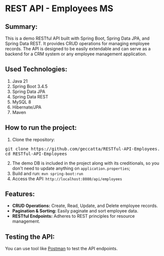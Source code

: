 # REST API - Employees MS

## Summary:
This is a demo RESTful API built with Spring Boot, Spring Data JPA, and Spring Data REST. It provides CRUD operations for managing employee records. The API is designed to be easily extendable and can serve as a backend for a CRM system or any employee management application.

## Used Technologies:
1. Java 21
2. Spring Boot 3.4.5
3. Spring Data JPA
4. Spring Data REST
5. MySQL 8
6. Hibernate/JPA
7. Maven

## How to run the project:
1. Clone the repository:
<pre>git clone https://github.com/geccatta/RESTful-API-Employees.git
cd RESTful-API-Employees</pre>
2. The demo DB is included in the project along with its creditionals, so you don't need to update anything on ```application.properties```;
3. Build and run: ```mvn spring-boot:run```
4. Access the API:  ```http://localhost:8080/api/employees```

## Features:
- **CRUD Operations:** Create, Read, Update, and Delete employee records.
- **Pagination & Sorting:** Easily paginate and sort employee data.
- **RESTful Endpoints:** Adheres to REST principles for resource management.

## Testing the API:
You can use tool like [Postman](https://www.postman.com/) to test the API endpoints. 
